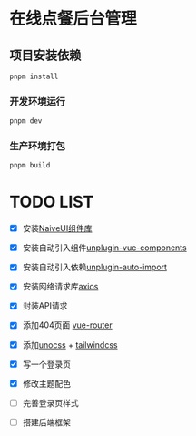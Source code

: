 # 在线点餐后台管理

## 项目安装依赖

```sh
pnpm install
```

### 开发环境运行

```sh
pnpm dev
```

### 生产环境打包

```sh
pnpm build
```



# TODO LIST

- [x] 安装[NaiveUI组件库](https://www.naiveui.com/zh-CN/light/components/button)
- [x] 安装自动引入组件[unplugin-vue-components](https://github.com/unplugin/unplugin-vue-components)
- [x] 安装自动引入依赖[unplugin-auto-import](https://github.com/unplugin/unplugin-auto-import)
- [x] 安装网络请求库[axios](https://www.axios-http.cn/docs/intro)
- [x] 封装API请求
- [x] 添加404页面 [vue-router](https://router.vuejs.org/zh/introduction.html)
- [x] 添加[unocss](https://unocss.dev/integrations/vite) + [tailwindcss](https://www.tailwindcss.cn/docs/text-color)
- [x] 写一个登录页
- [x] 修改主题配色
- [ ] 完善登录页样式
- [ ] 搭建后端框架

